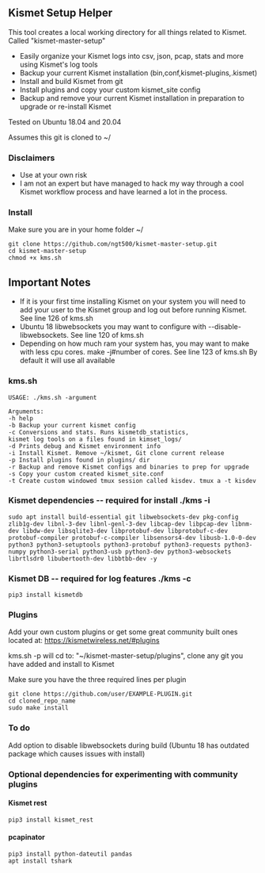 ## Kismet Setup Helper
This tool creates a local working directory for all things related to Kismet. Called "kismet-master-setup"

 - Easily organize your Kismet logs into csv, json, pcap, stats and more using Kismet's log tools
 - Backup your current Kismet installation (bin,conf,kismet-plugins,.kismet)
 - Install and build Kismet from git
 - Install plugins and copy your custom kismet_site config
 - Backup and remove your current Kismet installation in preparation to upgrade or re-install Kismet
 

Tested on Ubuntu 18.04 and 20.04

Assumes this git is cloned to ~/

### Disclaimers
- Use at your own risk
- I am not an expert but have managed to hack my way through a cool Kismet workflow process and have learned a lot in the process.


### Install
Make sure you are in your home folder ~/

	git clone https://github.com/ngt500/kismet-master-setup.git
	cd kismet-master-setup
	chmod +x kms.sh
	

## Important Notes
- If it is your first time installing Kismet on your system you will need to add your user to the Kismet group and log out before running Kismet. See line 126 of kms.sh
- Ubuntu 18 libwebsockets you may want to configure with --disable-libwebsockets. See line 120 of kms.sh
- Depending on how much ram your system has, you may want to make with less cpu cores. make -j#number of cores. See line 123 of kms.sh By default it will use all available

### kms.sh
	USAGE: ./kms.sh -argument

	Arguments:
	-h help
	-b Backup your current kismet config
	-c Conversions and stats. Runs kismetdb_statistics,
	kismet log tools on a files found in kimset_logs/
	-d Prints debug and Kismet environment info
	-i Install Kismet. Remove ~/kismet, Git clone current release
	-p Install plugins found in plugins/ dir
	-r Backup and remove Kismet configs and binaries to prep for upgrade
	-s Copy your custom created kismet_site.conf
	-t Create custom windowed tmux session called kisdev. tmux a -t kisdev


### Kismet dependencies -- required for install ./kms -i
	sudo apt install build-essential git libwebsockets-dev pkg-config zlib1g-dev libnl-3-dev libnl-genl-3-dev libcap-dev libpcap-dev libnm-dev libdw-dev libsqlite3-dev libprotobuf-dev libprotobuf-c-dev protobuf-compiler protobuf-c-compiler libsensors4-dev libusb-1.0-0-dev python3 python3-setuptools python3-protobuf python3-requests python3-numpy python3-serial python3-usb python3-dev python3-websockets librtlsdr0 libubertooth-dev libbtbb-dev -y

### Kismet DB -- required for log features ./kms -c
	pip3 install kismetdb

### Plugins
Add your own custom plugins or get some great community built ones located at: https://kismetwireless.net/#plugins

kms.sh -p will cd to: "~/kismet-master-setup/plugins", clone any git you have added and install to Kismet

Make sure you have the three required lines per plugin

	git clone https://github.com/user/EXAMPLE-PLUGIN.git
	cd cloned_repo_name
	sudo make install

### To do
Add option to disable libwebsockets during build (Ubuntu 18 has outdated package which causes issues with install)

###	Optional dependencies for experimenting with community plugins

#### Kismet rest
	pip3 install kismet_rest

#### pcapinator
	pip3 install python-dateutil pandas
	apt install tshark

